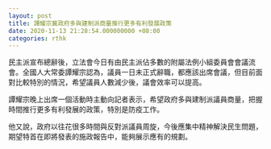 ```yaml
---
layout: post
title: 譚耀宗冀政府多與建制派商量推行更多有利發展政策
date: 2020-11-13 21:28:54.000000000 +08:00
categories: rthk
---
```


民主派宣布總辭後，立法會今日有由民主派佔多數的附屬法例小組委員會會議流會。全國人大常委譚耀宗認為，議員一日未正式辭職，都應該出席會議，但目前面對比較特別的情況，希望議員人數減少後，議會效率可以提高。

譚耀宗晚上出席一個活動時主動向記者表示，希望政府多與建制派議員商量，把握時間推行更多有利發展的政策，特別是防疫工作。

他又說，政府以往花很多時間與反對派議員周旋，今後應集中精神解決民生問題，期望特首在即將發表的施政報告中，能夠展示應有的規劃。
